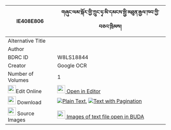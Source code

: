 |IE408E806|གཞུང་ལམ་སྐོར་གྱི་ཀྲུང་ཧྭ་མི་དམངས་སྤྱི་མཐུན་རྒྱལ་ཁབ་ཀྱི་བཅའ་ཁྲིམས། 
| --- | --- 
|Alternative Title |
|Author | 
|BDRC ID | W8LS18844
|Creator | Google OCR
|Number of Volumes| 1
|<img width="25" src="https://img.icons8.com/color/25/000000/edit-property.png">Edit Online| [<img width="25" src="https://avatars.githubusercontent.com/u/45091458?s=200&v=4"> Open in Editor](http://editor.openpecha.org/IE408E806)
|<img width="25" src="https://img.icons8.com/fluent/48/000000/download-2.png"/>  Download | [![](https://img.icons8.com/color/20/000000/txt.png)Plain Text](https://github.com/Openpecha/IE408E806/releases/download/v1/shyunglam_kor_gyi_trung_ha_mim_plain_IE408E806.zip), [![](https://img.icons8.com/color/20/000000/txt.png)Text with Pagination](https://github.com/Openpecha/IE408E806/releases/download/v1/shyunglam_kor_gyi_trung_ha_mim_pages_IE408E806.zip)
|<img width="25" src="https://img.icons8.com/plasticine/100/000000/pictures-folder.png"/>  Source Images | [<img width="25" src="https://library.bdrc.io/icons/BUDA-small.svg"> Images of text file open in BUDA](https://library.bdrc.io/show/bdr:W8LS18844)